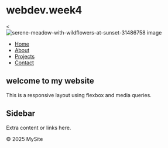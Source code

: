 # webdev.week4
<!DOCTYPE html>
<html lang="en"
<head
 <meta charset="UTF=8" />
 <meta name="viewport" content="width=device-width, initial-scale=1.0"/>
 <title>responsive flexbox page</title>
 <link rel="stylesheet"href="style.css" />
</head>
<body>
    <div class-"container"><</div>
    <img src="https://www.pexels.com/video/serene-meadow-with-wildflowers-at-sunset-31486758/"  alt="serene-meadow-with-wildflowers-at-sunset-31486758 image" class=""
    <header>
        <nav class="navbar">
        <ul class="nav-links">
         <li><a href="#">Home</a></li>
         <li><a href="#">About</a></li>
         <li><a href="#">Projects</a></li>
         <li><a href="#">Contact</a></li>
        </ul>
    </nav>
</header>
<main class ="container">
    <section class="content">
        <h1>welcome to my website</h1>
    <p>This is a responsive layout using flexbox and media queries.</p>
    </section>
    <aside class="sidebar">
        <h2>Sidebar</h2>
        <p>Extra content or links here.</p>
    </aside>
</main>

<footer>
    <p>&copy; 2025 MySite</p>
    
